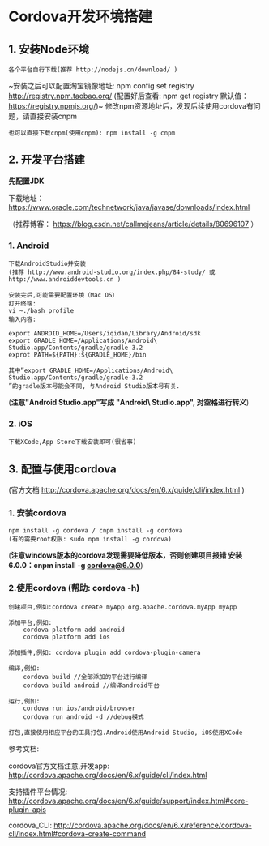 # Cordova开发环境搭建

## 1. 安装Node环境
	各个平台自行下载(推荐 http://nodejs.cn/download/ )

~安装之后可以配置淘宝镜像地址: npm config set registry http://registry.npm.taobao.org/ 
	(配置好后查看: npm get registry 默认值：https://registry.npmjs.org/)~ 修改npm资源地址后，发现后续使用cordova有问题，请直接安装cnpm
	
	也可以直接下载cnpm(使用cnpm): npm install -g cnpm

## 2. 开发平台搭建
**先配置JDK** 

下载地址：https://www.oracle.com/technetwork/java/javase/downloads/index.html

（推荐博客： https://blog.csdn.net/callmejeans/article/details/80696107 ）
### 1. Android
	下载AndroidStudio并安装
	(推荐 http://www.android-studio.org/index.php/84-study/ 或 http://www.androiddevtools.cn )	

	安装完后,可能需要配置环境（Mac OS）
	打开终端: 
	vi ~./bash_profile
	输入内容:
	
	export ANDROID_HOME=/Users/iqidan/Library/Android/sdk
	export GRADLE_HOME=/Applications/Android\ Studio.app/Contents/gradle/gradle-3.2 
	exprot PATH=${PATH}:${GRADLE_HOME}/bin
	
	其中”export GRADLE_HOME=/Applications/Android\ Studio.app/Contents/gradle/gradle-3.2 
	”的gradle版本号能会不同, 与Android Studio版本号有关.
(**注意"Android Studio.app"写成 "Android\ Studio.app", 对空格进行转义**)
### 2. iOS
	下载XCode,App Store下载安装即可(很省事)
	
## 3. 配置与使用cordova 
(官方文档 http://cordova.apache.org/docs/en/6.x/guide/cli/index.html )
###	1. 安装cordova 
	npm install -g cordova / cnpm install -g cordova
	(有的需要root权限: sudo npm install -g cordova)
(**注意windows版本的cordova发现需要降低版本，否则创建项目报错 安装6.0.0：cnpm install -g cordova@6.0.0**)
### 2.使用cordova (帮助: cordova -h)
	创建项目,例如:cordova create myApp org.apache.cordova.myApp myApp
	
	添加平台,例如:
		cordova platform add android
		cordova platform add ios
		
    添加插件,例如: cordova plugin add cordova-plugin-camera
    
   	编译,例如:
   		cordova build //全部添加的平台进行编译
		cordova build android //编译android平台
		
	运行,例如:
		cordova run ios/android/browser
		cordova run android -d //debug模式
		
	打包,直接使用相应平台的工具打包.Android使用Android Studio, iOS使用XCode

参考文档:

cordova官方文档注意,开发app: http://cordova.apache.org/docs/en/6.x/guide/cli/index.html

支持插件平台情况: http://cordova.apache.org/docs/en/6.x/guide/support/index.html#core-plugin-apis

cordova_CLI: http://cordova.apache.org/docs/en/6.x/reference/cordova-cli/index.html#cordova-create-command
    
